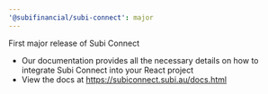 ```yaml
---
'@subifinancial/subi-connect': major
---
```


First major release of Subi Connect

- Our documentation provides all the necessary details on how to integrate Subi Connect into your React project
- View the docs at https://subiconnect.subi.au/docs.html